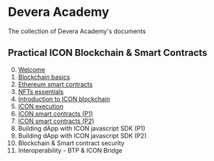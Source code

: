 # Devera Academy
The collection of Devera Academy's documents

## Practical ICON Blockchain & Smart Contracts

0. [Welcome](https://docs.google.com/presentation/d/1wNIA3e1-EozEGo74EFN7x2vMjsNNVmBLDIr3XDghajE)
1. [Blockchain basics](https://docs.google.com/presentation/d/1QDU2wic8TpyoK9pkJlHheZosWyy-Et-AaHQ511NIMDg)
2. [Ethereum smart contracts](https://docs.google.com/presentation/d/1c_ghAk4ESWRn1DFvuPtvujYgABO8fjBalkdA5hDgYQY)
3. [NFTs essentials](https://docs.google.com/presentation/d/1UY1SAm6G5Bco3kP5mac8swq1P245NvPMqZKzIGvakds)
4. [Introduction to ICON blockchain](https://docs.google.com/presentation/d/1ztZpzIBVTwP9TZvMbDEFWHkoOn9CzyoqDOflNLrROJs)
5. [ICON execution](https://docs.google.com/presentation/d/1ABGUxmVlt6mnCd0MBdS0PnvtLn2wZ27mnPZtDv4F0rc/edit#slide=id.g150cb441be0_0_0)
6. [ICON smart contracts (P1)](https://docs.google.com/presentation/d/16J8L3ae5L0UCjPNP5z0lEKk1gUsJm6tjjHsEv4ZzptY) 
7. [ICON smart contracts (P2)](https://docs.google.com/presentation/d/1CHkJAe0NplPK_KEJph9QS9z9BjLnprT6D8MxMWpGl9o)
8. Building dApp with ICON javascript SDK (P1)
9. Building dApp with ICON javascript SDK (P2)
10. Blockchain & Smart contract security
11. Interoperability -  BTP & ICON Bridge